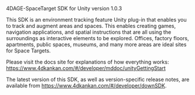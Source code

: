 4DAGE-SpaceTarget SDK for Unity
version 1.0.3

This SDK is an environment tracking feature Unity plug-in that enables you to track and augment areas and spaces. This enables creating games, navigation applications, and spatial instructions that are all using the surroundings as interactive elements to be explored. Offices, factory floors, apartments, public spaces, museums, and many more areas are ideal sites for Space Targets.

Please visit the docs site for explanations of how everything works:
https://www.4dkankan.com/#/developer/mddoc/unityGettingStart

The latest version of this SDK, as well as version-specific release notes,
are available from https://www.4dkankan.com/#/developer/downSDK.